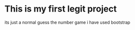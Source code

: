 <h1>This is my first legit project</h1>
<p>its just a normal guess the number game i have used bootstrap</p>